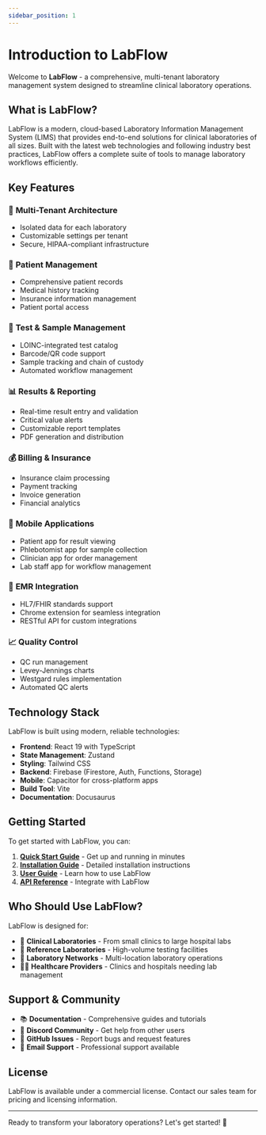 ```yaml
---
sidebar_position: 1
---
```


# Introduction to LabFlow

Welcome to **LabFlow** - a comprehensive, multi-tenant laboratory management system designed to streamline clinical laboratory operations.

## What is LabFlow?

LabFlow is a modern, cloud-based Laboratory Information Management System (LIMS) that provides end-to-end solutions for clinical laboratories of all sizes. Built with the latest web technologies and following industry best practices, LabFlow offers a complete suite of tools to manage laboratory workflows efficiently.

## Key Features

### 🏥 **Multi-Tenant Architecture**
- Isolated data for each laboratory
- Customizable settings per tenant
- Secure, HIPAA-compliant infrastructure

### 👥 **Patient Management**
- Comprehensive patient records
- Medical history tracking
- Insurance information management
- Patient portal access

### 🧪 **Test & Sample Management**
- LOINC-integrated test catalog
- Barcode/QR code support
- Sample tracking and chain of custody
- Automated workflow management

### 📊 **Results & Reporting**
- Real-time result entry and validation
- Critical value alerts
- Customizable report templates
- PDF generation and distribution

### 💰 **Billing & Insurance**
- Insurance claim processing
- Payment tracking
- Invoice generation
- Financial analytics

### 📱 **Mobile Applications**
- Patient app for result viewing
- Phlebotomist app for sample collection
- Clinician app for order management
- Lab staff app for workflow management

### 🔗 **EMR Integration**
- HL7/FHIR standards support
- Chrome extension for seamless integration
- RESTful API for custom integrations

### 📈 **Quality Control**
- QC run management
- Levey-Jennings charts
- Westgard rules implementation
- Automated QC alerts

## Technology Stack

LabFlow is built using modern, reliable technologies:

- **Frontend**: React 19 with TypeScript
- **State Management**: Zustand
- **Styling**: Tailwind CSS
- **Backend**: Firebase (Firestore, Auth, Functions, Storage)
- **Mobile**: Capacitor for cross-platform apps
- **Build Tool**: Vite
- **Documentation**: Docusaurus

## Getting Started

To get started with LabFlow, you can:

1. **[Quick Start Guide](./getting-started/quick-start)** - Get up and running in minutes
2. **[Installation Guide](./getting-started/installation)** - Detailed installation instructions
3. **[User Guide](./user-guide/overview)** - Learn how to use LabFlow
4. **[API Reference](./api/overview)** - Integrate with LabFlow

## Who Should Use LabFlow?

LabFlow is designed for:

- 🏥 **Clinical Laboratories** - From small clinics to large hospital labs
- 🔬 **Reference Laboratories** - High-volume testing facilities
- 🏢 **Laboratory Networks** - Multi-location laboratory operations
- 👨‍⚕️ **Healthcare Providers** - Clinics and hospitals needing lab management

## Support & Community

- 📚 **Documentation** - Comprehensive guides and tutorials
- 💬 **Discord Community** - Get help from other users
- 🐛 **GitHub Issues** - Report bugs and request features
- 📧 **Email Support** - Professional support available

## License

LabFlow is available under a commercial license. Contact our sales team for pricing and licensing information.

---

Ready to transform your laboratory operations? Let's get started! 🚀
